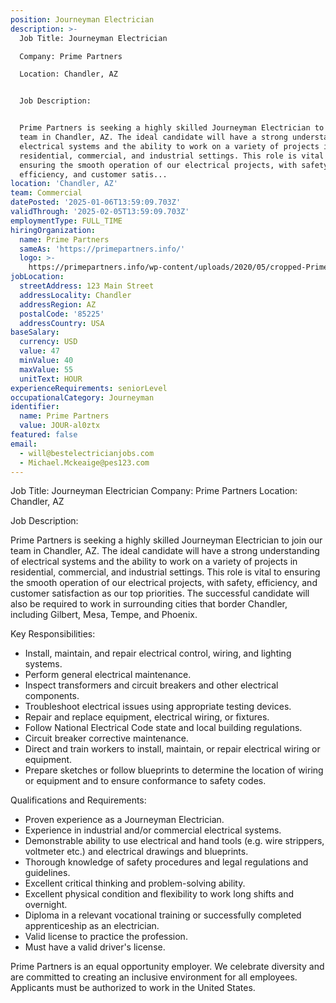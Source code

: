 ```yaml
---
position: Journeyman Electrician
description: >-
  Job Title: Journeyman Electrician

  Company: Prime Partners

  Location: Chandler, AZ


  Job Description:


  Prime Partners is seeking a highly skilled Journeyman Electrician to join our
  team in Chandler, AZ. The ideal candidate will have a strong understanding of
  electrical systems and the ability to work on a variety of projects in
  residential, commercial, and industrial settings. This role is vital to
  ensuring the smooth operation of our electrical projects, with safety,
  efficiency, and customer satis...
location: 'Chandler, AZ'
team: Commercial
datePosted: '2025-01-06T13:59:09.703Z'
validThrough: '2025-02-05T13:59:09.703Z'
employmentType: FULL_TIME
hiringOrganization:
  name: Prime Partners
  sameAs: 'https://primepartners.info/'
  logo: >-
    https://primepartners.info/wp-content/uploads/2020/05/cropped-Prime-Partners-Logo-NO-BG-1-1.png
jobLocation:
  streetAddress: 123 Main Street
  addressLocality: Chandler
  addressRegion: AZ
  postalCode: '85225'
  addressCountry: USA
baseSalary:
  currency: USD
  value: 47
  minValue: 40
  maxValue: 55
  unitText: HOUR
experienceRequirements: seniorLevel
occupationalCategory: Journeyman
identifier:
  name: Prime Partners
  value: JOUR-al0ztx
featured: false
email:
  - will@bestelectricianjobs.com
  - Michael.Mckeaige@pes123.com
---
```




Job Title: Journeyman Electrician
Company: Prime Partners
Location: Chandler, AZ

Job Description:

Prime Partners is seeking a highly skilled Journeyman Electrician to join our team in Chandler, AZ. The ideal candidate will have a strong understanding of electrical systems and the ability to work on a variety of projects in residential, commercial, and industrial settings. This role is vital to ensuring the smooth operation of our electrical projects, with safety, efficiency, and customer satisfaction as our top priorities. The successful candidate will also be required to work in surrounding cities that border Chandler, including Gilbert, Mesa, Tempe, and Phoenix.

Key Responsibilities:

- Install, maintain, and repair electrical control, wiring, and lighting systems.
- Perform general electrical maintenance.
- Inspect transformers and circuit breakers and other electrical components.
- Troubleshoot electrical issues using appropriate testing devices.
- Repair and replace equipment, electrical wiring, or fixtures.
- Follow National Electrical Code state and local building regulations.
- Circuit breaker corrective maintenance.
- Direct and train workers to install, maintain, or repair electrical wiring or equipment.
- Prepare sketches or follow blueprints to determine the location of wiring or equipment and to ensure conformance to safety codes.

Qualifications and Requirements:

- Proven experience as a Journeyman Electrician. 
- Experience in industrial and/or commercial electrical systems.
- Demonstrable ability to use electrical and hand tools (e.g. wire strippers, voltmeter etc.) and electrical drawings and blueprints.
- Thorough knowledge of safety procedures and legal regulations and guidelines.
- Excellent critical thinking and problem-solving ability.
- Excellent physical condition and flexibility to work long shifts and overnight.
- Diploma in a relevant vocational training or successfully completed apprenticeship as an electrician.
- Valid license to practice the profession.
- Must have a valid driver's license.

Prime Partners is an equal opportunity employer. We celebrate diversity and are committed to creating an inclusive environment for all employees. Applicants must be authorized to work in the United States.
